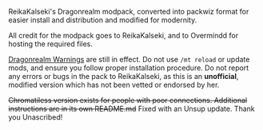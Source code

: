 ReikaKalseki's Dragonrealm modpack, converted into packwiz format for easier install and distribution and modified for modernity.

All credit for the modpack goes to ReikaKalseki, and to Overmindd for hosting the required files.

[Dragonrealm Warnings](https://dragonrealm.overminddl1.com/warning.php) are still in effect. Do not use `/mt reload` or update mods, and ensure you follow proper installation procedure. Do not report any errors or bugs in the pack to ReikaKalseki, as this is an **unofficial**, modified version which has not been vetted or endorsed by her.

~~Chromatiless version exists for people with poor connections. Additional instructions are in its own README.md~~ Fixed with an Unsup update. Thank you Unascribed!
